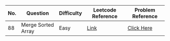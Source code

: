 | No. | Question           | Difficulty | Leetcode Reference                                                    | Problem Reference                               |
|-----|--------------------|------------|-----------------------------------------------------------------------|-------------------------------------------------|
| 88  | Merge Sorted Array | Easy       | [Link](https://leetcode.com/problems/merge-sorted-array/description/) | [Click Here](./Problems/MergeSortedArrays.java) |



